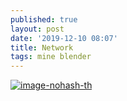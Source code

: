 ```yaml
---
published: true
layout: post
date: '2019-12-10 08:07'
title: Network
tags: mine blender 
---
```

[![image-nohash-th](https://images.weserv.nl/?url=https://i.imgur.com/hJn7aep.png)](https://images.weserv.nl/?url=https://i.imgur.com/e4I174J.png)
